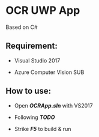 # OCR UWP App
Based on C#
##  Requirement:
* Visual Studio 2017

* Azure Computer Vision SUB

## How to use:

* Open ***OCRApp.sln*** with VS2017

* Following ***TODO*** 

* Strike ***F5*** to build & run
